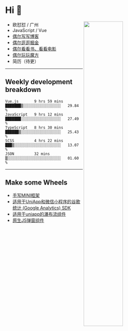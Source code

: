 # Hi 👋

[<img align="right" width="50%" src="https://github-readme-stats.vercel.app/api?username=OUDUIDUI&theme=dark&show_icons=true">](https://metrics.lecoq.io/OUDUIDUI?template=classic&#41;)


-   欧怼怼 / 广州
-   JavaScript / Vue
-   [偶尔写写博客](OUDUIDUI.cn)
-   [偶尔逛逛掘金](https://juejin.cn/user/4309700183594366)
-   [偶尔看看书、看看电影](https://www.yuque.com/books/share/3ee1684b-8e19-4849-b5aa-13d1813ded6d)
-   [偶尔玩玩魔方](https://cubing.com/results/person/2014OUSH01)
-   简历（待更）

---

##  Weekly development breakdown

<!--START_SECTION:waka-->
```text
Vue.js       9 hrs 59 mins   ███████▒░░░░░░░░░░░░░░░░░   29.84 % 
JavaScript   9 hrs 12 mins   ███████░░░░░░░░░░░░░░░░░░   27.49 % 
TypeScript   8 hrs 30 mins   ██████▒░░░░░░░░░░░░░░░░░░   25.43 % 
SCSS         4 hrs 22 mins   ███▒░░░░░░░░░░░░░░░░░░░░░   13.07 % 
JSON         32 mins         ▒░░░░░░░░░░░░░░░░░░░░░░░░   01.60 % 
```
<!--END_SECTION:waka-->



---

##  Make some Wheels

- [手写MINI框架](https://github.com/OUDUIDUI/mini)
- [适用于UniApp和微信小程序的谷歌统计 (Google Analytics) SDK](https://github.com/OUDUIDUI/ga-tracker)
- [适用于uniapp的瀑布流组件](https://github.com/OUDUIDUI/uniapp_waterfalls_flow)
- [原生JS弹窗组件](https://github.com/OUDUIDUI/notice-kit)


